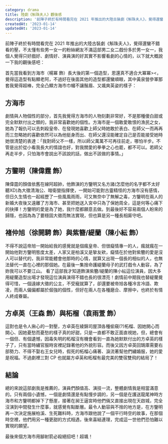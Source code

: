 ```yaml
---
category: drama
title: 陸劇《斛珠夫人》觀後感
description: '前陣子終於有時間看完在 2021 年推出的大陸古裝劇《斛珠夫人》，覺得還蠻不錯看的壓，不太懂有些'
createdAt: '2023-01-14'
updatedAt: '2023-01-14'
---
```


前陣子終於有時間看完在 2021 年推出的大陸古裝劇《斛珠夫人》，覺得還蠻不錯看的壓，不太懂有些男一女一的粉絲網友不滿這部男二女二戲份多於男一女一，我個人覺得只好戲好、劇情好、演員演的好其實不影響看劇的心情的，以下就大概說一下我的觀後感吧：

首先當我看到方海市（楊冪 飾）長大後的第一個造型，恩還真不適合大冪冪><，覺得這造型有點顯老阿，不過好在後面其他的造型都還蠻順眼，其中黃泉營參軍那套我覺得超棒，完全凸顯方海市巾幗不讓鬚眉、又颯爽英姿的樣子：

<markdown-img src="articles/review-of-novoland-pearl-eclipse-1.jpg" origin-link="https://popdaily.com/my/article/236742"></markdown-img>

## 方海市
劇情與人物個性的部分，首先我覺得方海市的人物刻劃非常好，不是那種傻白甜或完全默默付出之類的，我非常喜歡她的個性。方海市是一個敢愛敢恨的漁民之女，她為了報仇可以去刺殺皇帝、在發現她喜歡上師父時她敢於表白、在師父一而再再而三忽略她的喜歡依然可以為他挺身而出、在師父還沒能確定自己是否能接受她時她很清楚的表達：「我對師父不一樣，所以師父萬萬不可再往前走，哪怕半步。不管是出於從小看我長大的情誼也好，對我關愛的拳拳之心也罷，都不可以。若師父再走半步，只怕海市會說出不該說的話，做出不該做的事情。」

## 方鑒明（陳偉霆 飾）
陳偉霆的顏值依舊在線阿超帥，他飾演的方鑒明又名方諸(怎麼他的名字都不太好聽XD)為大徵清海公、暗衛營指揮使，一開始可能對古靈精怪的方海市沒有感情，但日久生情也一起經歷了一些風風雨雨，可又無奈中了無解之毒，方鑒明在兩人的新婚大夜後又遠離了方海市、甚至把她送入宮中只為了保她周全，這是何等心痛下的抉擇！方鑒明的愛是為了她，我什麼都願意去做。到最後好不容易兩個人盼來的歸隱，也因為為了要穩固大徵而無法實現，但也算是另一種長相廝守吧。

## 褚仲旭（徐開騁 飾）與紫簪/緹蘭（陳小紜 飾）
不得不說這帝旭一開始給我的感覺就是個瘋皇帝、但很癡情專一的人，瘋就瘋在一開始他對方鑒明態度太差，人家又是柏溪又是摯友欸，癡情在於他對紫簪的愛是沒人可以替代的，我非常能體會他那時的心情，就算又出現一個長的相似的人，也無法替代一直在心裡的那個她。在最後一集捨命護緹蘭母子的武打戲令人動容，為了妳我可以不要江山。
看了這部我才知道飾演紫簪/緹蘭的陳小紜這位演員，因大多用緹蘭造型出場才發現這位演員演得不錯也長的很漂亮！劇情前中期我也替緹蘭覺得可惜，一個遠嫁大徵的公主，不受寵就算了，卻還要被帝旭各種冷言冷語、欺凌，而兩人偏偏都屬於倔強的個性，但好在兩人在各種磨合、摩擦中，也終於有情人終成眷屬。

## 方卓英（王森 飾）與柘榴（袁雨萱 飾）
這對也是令人揪心的一對壓，方卓英在綾錦司屋頂各種偷窺(?)柘榴、因她開心而開心、因她憂愁而憂愁的樣子真的好甜，只是一直都不敢正面直視她，但，總會有一個但、有個遺憾，因毒失明的柘榴沒有機會看到一直為她默默付出的方卓英的樣子了，只有當時繡官服時宮裡記錄著他的外貌形容。而後又因方卓英回鵠庫需要右部勢力、不得不娶右王女兒時，假死的柘榴心痛著、淚流著幫他們繡婚服，她的愛是祝福。不過劇裡三對 CP 也就屬方卓英和柘榴有最完美的雙宿雙飛的結局了！

## 結論
總的來說這部劇我是推薦的，演員們顏值高、演技一流，整體劇情我是相當滿意的。只有兩個小遺憾，一個是劇情還是有點慢步調的，另一個是在護送龍尾神時方海市和方鑒明都掉下了懸崖，接著在昶王逼宮時他們倆又直接出現在天啟城，完全沒演到中間發生什麼事，就感覺有點斷層。最令人動容與不捨的地方是，在方鑒明再一次決定施展柏溪、生死難料時，方海市跟他說了一個平行時空的故事，在那個時空裡，他們用另一種更甜的方式相遇，後來喜結連理，完成這一世他們恐怕難以實現的願望。

最後來個方海市用腳射箭必殺絕招吧！超颯！

<markdown-img src="articles/review-of-novoland-pearl-eclipse-2.gif" origin-link="https://www.sohu.com/a/501312942_121030231"></markdown-img>

